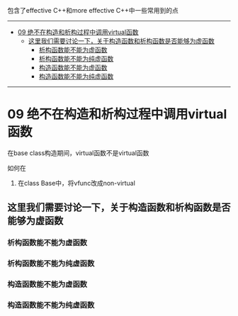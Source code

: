包含了effective C++和more effective C++中一些常用到的点

_____

<!-- TOC -->

- [09 绝不在构造和析构过程中调用virtual函数](#09-绝不在构造和析构过程中调用virtual函数)
    - [这里我们需要讨论一下，关于构造函数和析构函数是否能够为虚函数](#这里我们需要讨论一下关于构造函数和析构函数是否能够为虚函数)
        - [析构函数能不能为虚函数](#析构函数能不能为虚函数)
        - [析构函数能不能为纯虚函数](#析构函数能不能为纯虚函数)
        - [构造函数能不能为虚函数](#构造函数能不能为虚函数)
        - [构造函数能不能为纯虚函数](#构造函数能不能为纯虚函数)

<!-- /TOC -->
_____



# 09 绝不在构造和析构过程中调用virtual函数

在base class构造期间，virtual函数不是virtual函数



如何在
1. 在class Base中，将vfunc改成non-virtual


## 这里我们需要讨论一下，关于构造函数和析构函数是否能够为虚函数


### 析构函数能不能为虚函数

### 析构函数能不能为纯虚函数

### 构造函数能不能为虚函数


### 构造函数能不能为纯虚函数